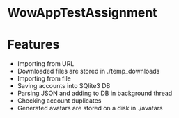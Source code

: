 # WowAppTestAssignment

# Features
* Importing from URL
* Downloaded files are stored in ./temp_downloads
* Importing from file
* Saving accounts into SQlite3 DB
* Parsing JSON and adding to DB in background thread
* Checking account duplicates
* Generated avatars are stored on a disk in ./avatars
